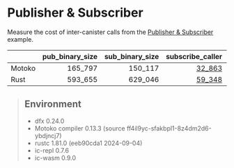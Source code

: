 # Publisher & Subscriber

Measure the cost of inter-canister calls from the [Publisher & Subscriber](https://github.com/dfinity/examples/tree/master/motoko/pub-sub) example.


| |pub_binary_size|sub_binary_size|subscribe_caller|subscribe_callee|publish_caller|publish_callee|
|--|--:|--:|--:|--:|--:|--:|
|Motoko|165_797|150_117|[32_863](mo_subscribe.svg)|[12_200](mo_pub_register.svg)|[27_064](mo_publish.svg)|[6_622](mo_sub_update.svg)|
|Rust|593_655|629_046|[59_348](rs_subscribe.svg)|[39_106](rs_pub_register.svg)|[74_039](rs_publish.svg)|[43_504](rs_sub_update.svg)|

> ## Environment
> * dfx 0.24.0
> * Motoko compiler 0.13.3 (source ff4il9yc-sfakbpl1-8z4dm2d6-ybdjncj7)
> * rustc 1.81.0 (eeb90cda1 2024-09-04)
> * ic-repl 0.7.6
> * ic-wasm 0.9.0
